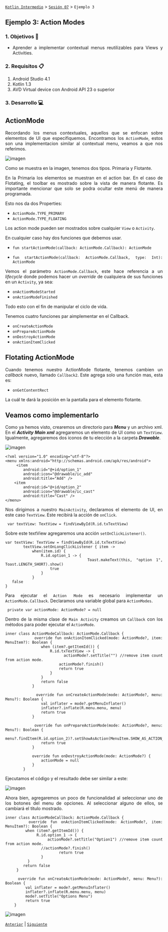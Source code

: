 [`Kotlin Intermedio`](../../Readme.md) > [`Sesión 07`](../Readme.md) > `Ejemplo 3`


## Ejemplo 3: Action Modes

<div style="text-align: justify;">

### 1. Objetivos :dart:

- Aprender a implementar contextual menus reutilizables para Views y Activities.

### 2. Requisitos :clipboard:

1. Android Studio 4.1
2. Kotlin 1.3
3. AVD Virtual device con Android API 23 o superior

### 3. Desarrollo :computer:

## ActionMode

Recordando los menus contextuales, aquellos que se enfocan sobre elementos de UI que especifiquemos. Encontramos los `ActionMode`, estos son una implementacion similar al contextual menu, veamos a que nos referimos.

![imagen](images/1.png)

Como se muestra en la imagen, tenemos dos tipos.
Primaria y Flotante.

En la Primaria los elementos se muestran en el action bar. En el caso de Flotating, el toolbar es mostrado sobre la vista de manera flotante. Es importante mencionar que solo se podra ocultar este menú de manera programada.

Esto nos da dos Properties:

- `ActionMode.TYPE_PRIMARY`
- `ActionMode.TYPE_FLOATING`

Los action mode pueden ser mostrados sobre cualquier `View` o `Activity`.

En cualquier caso hay dos funciones que debemos usar.

- `fun startActionMode(callback: ActionMode.Callback): ActionMode`
 
- `fun startActionMode(callback: ActionMode.Callback, type: Int): ActionMode`

Vemos el parámetro `ActionMode.Callback`, este hace referencia a un _lifecycle_ donde podemos hacer un _override_ de cualquiera de sus funciones en un `Activity`, ya sea:

- `onActionModeStarted`
- `onActionModeFinished`

Todo esto con el fin de manipular el ciclo de vida.

Tenemos cuatro funciones par aimplementar en el Callback.

- `onCreateActionMode`
- `onPrepareActionMode`
- `onDestroyActionMode`
- `onActionItemClicked`



## Flotating ActionMode 

Cuando tenemos nuestro ActionMode flotante, tenemos cambien un _callback_ nuevo, llamado `Callback2`. Este agrega solo una función mas, esta es:

- `onGetContentRect`

La cuál te dará la posición en la pantalla para el elemento flotante.



## Veamos como implementarlo


Como ya hemos visto, crearemos un directorio para ___Menu___ y un archivo xml.
En el ___Activity Main xml___ agregaremos un elemento de UI como un `TextView`.
Igualmente, agregaremos dos iconos de tu elección a la carpeta ___Drawable___.

![imagen](images/2.png)


```
<?xml version="1.0" encoding="utf-8"?>
<menu xmlns:android="http://schemas.android.com/apk/res/android">
     <item
        android:id="@+id/option_1"
        android:icon="@drawable/ic_add"
        android:title="Add" />
    <item
        android:id="@+id/option_2"
        android:icon="@drawable/ic_cast"
        android:title="Cast" />
</menu>
```

Nos dirigimos a nuestro `MainActivity`, declaramos el elemento de UI, en este caso `TextView`. Este recibirá la acción de `onClick`.

```
 var textView: TextView = findViewById(R.id.txTextView)
```

Sobre este textView agregaremos una acción `setOnClickListener()`.

```
var textView: TextView = findViewById(R.id.txTextView)
        textView.setOnLongClickListener { item ->
            when(item.id) {
                R.id.option_1 -> {
                    Toast.makeText(this, "option 1", Toast.LENGTH_SHORT).show()
                    true
                }
            }
   false
}
```

Para ejecutar el `Action Mode` es necesario implementar un `ActionMode.Callback`.
Declaramos una variable global para `ActionModes`.

```
 private var actionMode: ActionMode? = null
```

Dentro de la misma clase de `Main Activity` creamos un `Callback` con los métodos para poder ejecutar el `ActionMode`.

```
inner class ActionModeCallback: ActionMode.Callback {
            override fun onActionItemClicked(mode: ActionMode?, item: MenuItem?): Boolean {
                when (item?.getItemId()) {
                    R.id.txTextView -> {
                        actionMode?.setTitle("") //remove item count from action mode.
                        actionMode?.finish()
                        return true
                    }
                }
                return false
            }

            override fun onCreateActionMode(mode: ActionMode?, menu: Menu?): Boolean {
                val inflater = mode?.getMenuInflater()
                inflater?.inflate(R.menu.menu, menu)
                return true
            }

            override fun onPrepareActionMode(mode: ActionMode?, menu: Menu?): Boolean {
                menu?.findItem(R.id.option_2)?.setShowAsAction(MenuItem.SHOW_AS_ACTION_ALWAYS)
                return true
            }

            override fun onDestroyActionMode(mode: ActionMode?) {
                actionMode = null
            }
        }
```

Ejecutamos el código y el resultado debe ser similar a este:

![imagen](images/3.gif)


Ahora bien, agregaremos un poco de funcionalidad al seleccionar uno de los botones del menu de opciones. Al seleccionar alguno de ellos, se cambiará el titulo mostrado. 

```
inner class ActionModeCallback: ActionMode.Callback {
      override fun onActionItemClicked(mode: ActionMode?, item: MenuItem?): Boolean {
         when (item?.getItemId()) {
              R.id.option_1 -> {
                actionMode?.setTitle("Option1") //remove item count from action mode.
                //actionMode?.finish()
                        return true
                }
          }
        return false
     }

     override fun onCreateActionMode(mode: ActionMode?, menu: Menu?): Boolean {
         val inflater = mode?.getMenuInflater()
         inflater?.inflate(R.menu.menu, menu)
         mode?.setTitle("Options Menu")
         return true
    }
```

![imagen](images/4.gif)


[`Anterior`](../Reto-02/Readme.md) | [`Siguiente`](../Reto-03/Readme.md)




</div>
